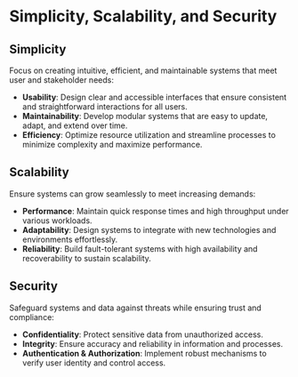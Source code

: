 # Simplicity, Scalability, and Security

## Simplicity

Focus on creating intuitive, efficient, and maintainable systems that meet user and stakeholder needs:

- **Usability**: Design clear and accessible interfaces that ensure consistent and straightforward interactions for all users.
- **Maintainability**: Develop modular systems that are easy to update, adapt, and extend over time.
- **Efficiency**: Optimize resource utilization and streamline processes to minimize complexity and maximize performance.

## Scalability

Ensure systems can grow seamlessly to meet increasing demands:

- **Performance**: Maintain quick response times and high throughput under various workloads.
- **Adaptability**: Design systems to integrate with new technologies and environments effortlessly.
- **Reliability**: Build fault-tolerant systems with high availability and recoverability to sustain scalability.

## Security

Safeguard systems and data against threats while ensuring trust and compliance:

- **Confidentiality**: Protect sensitive data from unauthorized access.
- **Integrity**: Ensure accuracy and reliability in information and processes.
- **Authentication & Authorization**: Implement robust mechanisms to verify user identity and control access.
